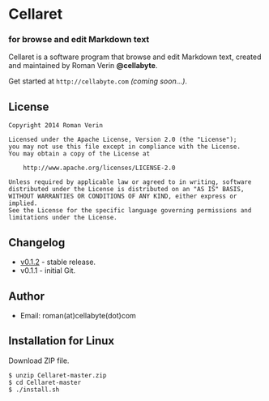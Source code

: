 
# Cellaret

### for browse and edit Markdown text

Cellaret is a software program that browse and edit Markdown text, created and maintained by Roman Verin **@cellabyte**.

Get started at `http://cellabyte.com` _(coming soon...)_.

## License

	Copyright 2014 Roman Verin

	Licensed under the Apache License, Version 2.0 (the "License");
	you may not use this file except in compliance with the License.
	You may obtain a copy of the License at

		http://www.apache.org/licenses/LICENSE-2.0

	Unless required by applicable law or agreed to in writing, software
	distributed under the License is distributed on an "AS IS" BASIS,
	WITHOUT WARRANTIES OR CONDITIONS OF ANY KIND, either express or implied.
	See the License for the specific language governing permissions and
	limitations under the License.

## Changelog

- [v0.1.2](https://github.com/cellabyte/Cellaret/releases/tag/v0.1.2 "Download") - stable release.
- v0.1.1 - initial Git.

## Author

- Email: roman(at)cellabyte(dot)com

## Installation for Linux

Download ZIP file.

	$ unzip Cellaret-master.zip
	$ cd Cellaret-master
	$ ./install.sh
